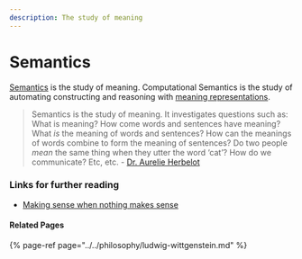 ```yaml
---
description: The study of meaning
---
```


# Semantics

[Semantics](./) is the study of meaning.  Computational Semantics is the study of automating constructing and reasoning with [meaning representations](https://en.wikipedia.org/wiki/Semantics). 

> Semantics is the study of meaning. It investigates questions such as: What is meaning? How come words and sentences have meaning? What _is_ the meaning of words and sentences? How can the meanings of words combine to form the meaning of sentences? Do two people _mean_ the same thing when they utter the word ‘cat’? How do we communicate? Etc, etc.  - [Dr. Aurelie Herbelot](https://aurelieherbelot.net/)

### Links for further reading

* [Making sense when nothing makes sense](https://aurelieherbelot.net/podcast/making-sense-when-nothing-makes-sense/)

#### Related Pages

{% page-ref page="../../philosophy/ludwig-wittgenstein.md" %}



